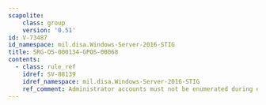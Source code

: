```yaml
---
scapolite:
    class: group
    version: '0.51'
id: V-73487
id_namespace: mil.disa.Windows-Server-2016-STIG
title: SRG-OS-000134-GPOS-00068
contents:
  - class: rule_ref
    idref: SV-88139
    idref_namespace: mil.disa.Windows-Server-2016-STIG
    ref_comment: Administrator accounts must not be enumerated during elevat ...
---
```


